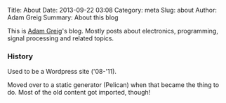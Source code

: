 Title: About
Date: 2013-09-22 03:08
Category: meta
Slug: about
Author: Adam Greig
Summary: About this blog

This is [Adam Greig](https://adamgreig.com)'s blog. Mostly posts about
electronics, programming, signal processing and related topics.

### History

Used to be a Wordpress site ('08-'11).

Moved over to a static generator (Pelican) when that became the thing to do.
Most of the old content got imported, though!
